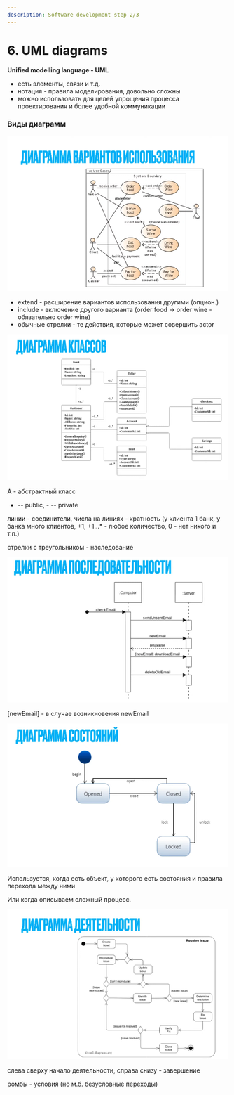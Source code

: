 ```yaml
---
description: Software development step 2/3
---
```


# 6. UML diagrams

**Unified modelling language - UML**

* есть элементы, связи и т.д.
* нотация - правила моделирования, довольно сложны
* можно использовать для целей упрощения процесса проектирования и более удобной коммуникации

### Виды диаграмм

![&#x441;&#x43B;&#x435;&#x432;&#x430; - actors, &#x434;&#x435;&#x439;&#x441;&#x442;&#x432;&#x443;&#x44E;&#x449;&#x438;&#x435; &#x43B;&#x438;&#x446;&#x430;](../.gitbook/assets/image%20%2810%29.png)

* extend - расширение вариантов использования другими \(опцион.\)
* include - включение другого варианта \(order food -&gt; order wine - обязательно order wine\)
* обычные стрелки - те действия, которые может совершить actor

![](../.gitbook/assets/image%20%2826%29.png)

A - абстрактный класс

+ -- public, - -- private

линии - соединители, числа на линиях - кратность \(у клиента 1 банк, у банка много клиентов, +1, +1...\* - любое количество, 0 - нет никого и т.п.\)

стрелки с треугольником - наследование

![](../.gitbook/assets/image%20%288%29.png)

\[newEmail\] - в случае возникновения newEmail

![&#x43A;&#x43E;&#x43D;&#x435;&#x447;&#x43D;&#x44B;&#x439; &#x430;-&#x432;-&#x442;-&#x43E;-&#x43C;-&#x430;-&#x442;](../.gitbook/assets/image%20%2825%29%20%281%29.png)

Используется, когда есть объект, у которого есть состояния и правила перехода между ними

Или когда описываем сложный процесс.

![](../.gitbook/assets/image%20%2811%29.png)

слева сверху начало деятельности, справа снизу - завершение

ромбы - условия \(но м.б. безусловные переходы\)

